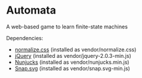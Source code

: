 Automata
========

A web-based game to learn finite-state machines

Dependencies:
* [normalize.css](http://necolas.github.io/normalize.css/) (installed as vendor/normalize.css)
* [jQuery](http://jquery.com/) (installed as vendor/jquery-2.0.3-min.js)
* [Nunjucks](http://jlongster.github.io/nunjucks/) (installed as vendor/nunjucks.min.js)
* [Snap.svg](http://snapsvg.io/) (installed as vendor/snap.svg-min.js)

